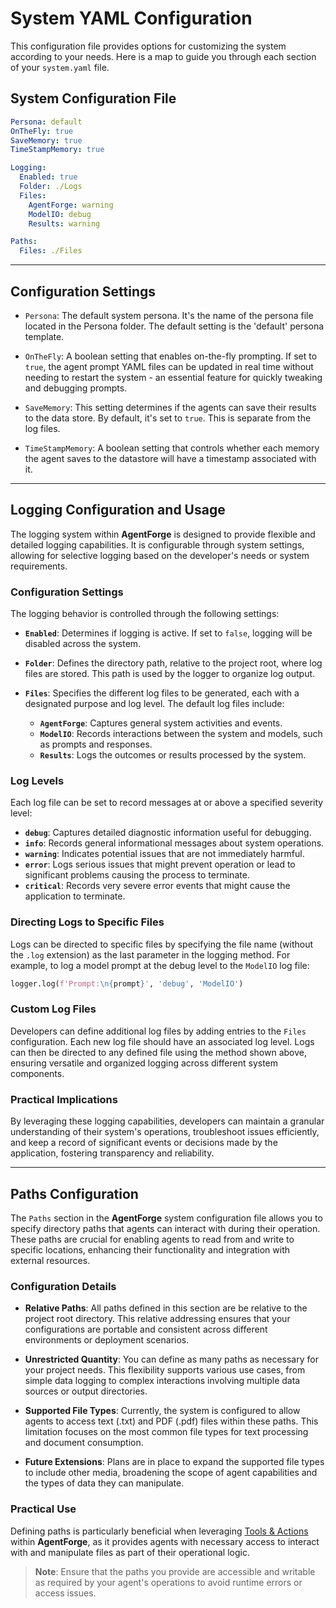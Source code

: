 # System YAML Configuration

This configuration file provides options for customizing the system according to your needs. Here is a map to guide you through each section of your `system.yaml` file. 

## System Configuration File

```yaml
Persona: default
OnTheFly: true
SaveMemory: true
TimeStampMemory: true

Logging:
  Enabled: true
  Folder: ./Logs
  Files:
    AgentForge: warning
    ModelIO: debug
    Results: warning

Paths:
  Files: ./Files
```
---

## Configuration Settings

- `Persona`: The default system persona. It's the name of the persona file located in the Persona folder. The default setting is the 'default' persona template.

- `OnTheFly`: A boolean setting that enables on-the-fly prompting. If set to `true`, the agent prompt YAML files can be updated in real time without needing to restart the system - an essential feature for quickly tweaking and debugging prompts.

- `SaveMemory`: This setting determines if the agents can save their results to the data store. By default, it's set to `true`. This is separate from the log files.

- `TimeStampMemory`: A boolean setting that controls whether each memory the agent saves to the datastore will have a timestamp associated with it.

---

## Logging Configuration and Usage

The logging system within **AgentForge** is designed to provide flexible and detailed logging capabilities. It is configurable through system settings, allowing for selective logging based on the developer's needs or system requirements.

### Configuration Settings

The logging behavior is controlled through the following settings:

- **`Enabled`**: Determines if logging is active. If set to `false`, logging will be disabled across the system.
  
- **`Folder`**: Defines the directory path, relative to the project root, where log files are stored. This path is used by the logger to organize log output.
  
- **`Files`**: Specifies the different log files to be generated, each with a designated purpose and log level. The default log files include:
  - **`AgentForge`**: Captures general system activities and events.
  - **`ModelIO`**: Records interactions between the system and models, such as prompts and responses.
  - **`Results`**: Logs the outcomes or results processed by the system.

### Log Levels

Each log file can be set to record messages at or above a specified severity level:

- **`debug`**: Captures detailed diagnostic information useful for debugging.
- **`info`**: Records general informational messages about system operations.
- **`warning`**: Indicates potential issues that are not immediately harmful.
- **`error`**: Logs serious issues that might prevent operation or lead to significant problems causing the process to terminate.
- **`critical`**: Records very severe error events that might cause the application to terminate.

### Directing Logs to Specific Files

Logs can be directed to specific files by specifying the file name (without the `.log` extension) as the last parameter in the logging method. For example, to log a model prompt at the debug level to the `ModelIO` log file:

```python
logger.log(f'Prompt:\n{prompt}', 'debug', 'ModelIO')
```

### Custom Log Files

Developers can define additional log files by adding entries to the `Files` configuration. Each new log file should have an associated log level. Logs can then be directed to any defined file using the method shown above, ensuring versatile and organized logging across different system components.

### Practical Implications

By leveraging these logging capabilities, developers can maintain a granular understanding of their system's operations, troubleshoot issues efficiently, and keep a record of significant events or decisions made by the application, fostering transparency and reliability.

---

## Paths Configuration

The `Paths` section in the **AgentForge** system configuration file allows you to specify directory paths that agents can interact with during their operation. These paths are crucial for enabling agents to read from and write to specific locations, enhancing their functionality and integration with external resources.

### Configuration Details

- **Relative Paths**: All paths defined in this section are be relative to the project root directory. This relative addressing ensures that your configurations are portable and consistent across different environments or deployment scenarios.

- **Unrestricted Quantity**: You can define as many paths as necessary for your project needs. This flexibility supports various use cases, from simple data logging to complex interactions involving multiple data sources or output directories.

- **Supported File Types**: Currently, the system is configured to allow agents to access text (.txt) and PDF (.pdf) files within these paths. This limitation focuses on the most common file types for text processing and document consumption.

- **Future Extensions**: Plans are in place to expand the supported file types to include other media, broadening the scope of agent capabilities and the types of data they can manipulate.

### Practical Use

Defining paths is particularly beneficial when leveraging [Tools & Actions](../ToolsAndActions/Overview.md) within **AgentForge**, as it provides agents with necessary access to interact with and manipulate files as part of their operational logic.

>**Note**: Ensure that the paths you provide are accessible and writable as required by your agent's operations to avoid runtime errors or access issues.